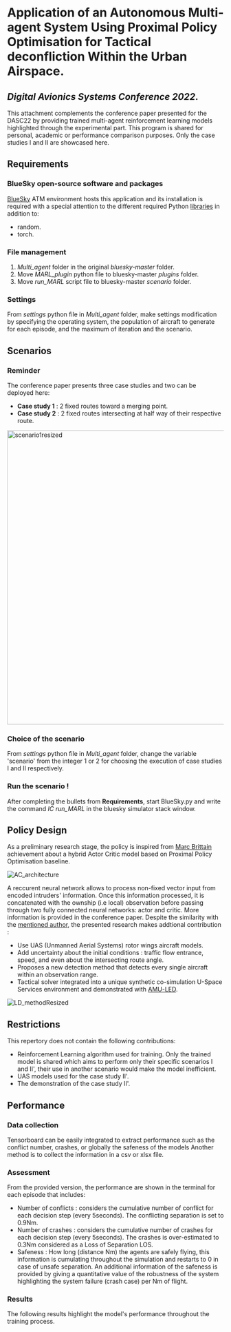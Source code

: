 # Application of an Autonomous Multi-agent System Using Proximal Policy Optimisation for Tactical deconfliction Within the Urban Airspace. 
## _Digital Avionics Systems Conference 2022_.
This attachment complements the conference paper presented for the DASC22 by providing trained multi-agent reinforcement learning models highlighted through the experimental part. 
This program is shared for personal, academic or performance comparison purposes.
Only the case studies I and II are showcased here. 

## Requirements
### BlueSky open-source software and packages
[BlueSky](https://github.com/TUDelft-CNS-ATM/bluesky) ATM environment hosts this application and its installation is required with a special attention to the different required Python [libraries](https://github.com/TUDelft-CNS-ATM/bluesky/wiki/Installation) in addition to:
- random.
- torch.

### File management
1. *Multi_agent* folder in the original *bluesky-master* folder.
2. Move *MARL_plugin* python file to bluesky-master *plugins* folder.
3. Move *run_MARL* script file to bluesky-master *scenario* folder.

### Settings
From *settings* python file in *Multi_agent* folder, make settings modification by specifying the operating system, the population of aircraft to generate for each episode, and the maximum of iteration and the scenario.

## Scenarios
### Reminder
The conference paper presents three case studies and two can be deployed here:
- **Case study 1** : 2 fixed routes toward a merging point.
- **Case study 2** : 2 fixed routes intersecting at half way of their respective route.

<img width="683" alt="scenario1resized" src="https://user-images.githubusercontent.com/92471439/197396184-e2ece68a-dd4c-40d3-9a6e-fd1cb808c21b.png">


### Choice of the scenario
From *settings* python file in *Multi_agent* folder, change the variable 'scenario' from the integer 1 or 2 for choosing the execution of case studies I and II respectively.

### Run the scenario !
After completing the bullets from **Requirements**, start BlueSky.py and write the command *IC run_MARL* in the bluesky simulator stack window.

## Policy Design
As a preliminary research stage, the policy is inspired from [Marc Brittain](https://github.com/marcbrittain) achievement about a hybrid Actor Critic model based on Proximal Policy Optimisation baseline.

![AC_architecture](https://user-images.githubusercontent.com/92471439/197394973-434b347c-f8e8-42b7-bf1c-2da0d74fb87f.png)

A reccurent neural network allows to process non-fixed vector input from encoded intruders' information. Once this information processed, it is concatenated with the ownship (i.e local) observation before passing through two fully connected neural networks: actor and critic. 
More information is provided in the conference paper.
Despite the similarity with the [mentioned author](https://github.com/marcbrittain), the presented research makes addtional contribution :
- Use UAS (Unmanned Aerial Systems) rotor wings aircraft models.
- Add uncertainty about the initial conditions : traffic flow entrance, speed, and even about the intersecting route angle.
- Proposes a new detection method that detects every single aircraft within an observation range.
- Tactical solver integrated into a unique synthetic co-simulation U-Space Services environment and demonstrated with [AMU-LED](https://amuledproject.eu/).

![LD_methodResized](https://user-images.githubusercontent.com/92471439/197396024-9aff13db-b510-4880-b28d-e88ffe589d27.png)

## Restrictions

This repertory does not contain the following contributions:
- Reinforcement Learning algorithm used for training. Only the trained model is shared which aims to perform only their specific scenarios I and II', their use in another scenario would make the model inefficient.
- UAS models used for the case study II'.
- The demonstration of the case study II'.

## Performance

### Data collection
Tensorboard can be easily integrated to extract performance such as the conflict number, crashes, or globally the safeness of the models
Another method is to collect the information in a csv or xlsx file.

### Assessment
From the provided version, the performance are shown in the terminal for each episode that includes:
- Number of conflicts : considers the cumulative number of conflict for each decision step (every 5seconds). The conflicting separation is set to 0.9Nm.
- Number of crashes : considers the cumulative number of crashes for each decision step (every 5seconds). The crashes is over-estimated to 0.3Nm considered as a Loss of Separation LOS.
- Safeness : How long (distance Nm) the agents are safely flying, this information is cumulating throughout the simulation and restarts to 0 in case of unsafe separation. An additional information of the safeness is provided by giving a quantitative value of the robustness of the system highlighting the system failure (crash case) per Nm of flight.

### Results
The following results highlight the model's performance throughout the training process.
